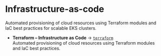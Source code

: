 # Infrastructure-as-code
Automated provisioning of cloud resources using Terraform modules and IaC best practices for scalable EKS clusters.

- **Terraform – Infrastructure as Code** → [`terraform`](https://github.com/Donaldnaz/Cloud-Devops-Projects/tree/terraform-project)  
  Automated provisioning of cloud resources using Terraform modules and IaC best practices.
